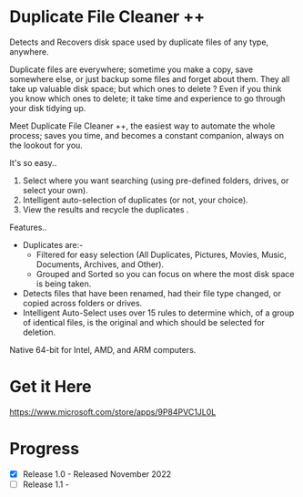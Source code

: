 # Duplicate File Cleaner ++

Detects and Recovers disk space used by duplicate files of any type, anywhere. 

Duplicate files are everywhere; sometime you make a copy, save somewhere else, or just backup some files and forget about them. They all take up valuable disk space; but which ones to delete ? Even if you think you know which ones to delete; it take time and experience to go through your disk tidying up. 

Meet Duplicate File Cleaner ++, the easiest way to automate the whole process; saves you time, and becomes a constant companion, always on the lookout for you.

It's so easy..
1. Select where you want searching (using pre-defined folders, drives, or select your own).
2. Intelligent auto-selection of duplicates (or not, your choice).
3. View the results and recycle the duplicates .

Features..
- Duplicates are:-
  - Filtered for easy selection (All Duplicates, Pictures, Movies, Music, Documents, Archives, and Other).
  - Grouped and Sorted so you can focus on where the most disk space is being taken.
- Detects files that have been renamed, had their file type changed, or copied across folders or drives. 
- Intelligent Auto-Select uses over 15 rules to determine which, of a group of identical files, is the original and which should be selected for deletion.

Native 64-bit for Intel, AMD, and ARM computers.


# Get it Here

https://www.microsoft.com/store/apps/9P84PVC1JL0L

# Progress

- [x] Release 1.0 - Released November 2022
- [ ] Release 1.1 - 

